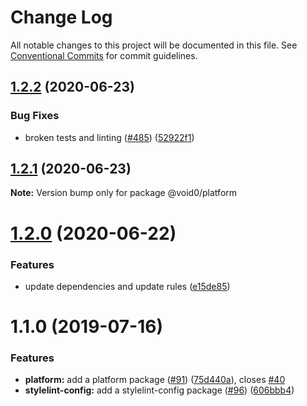 # Change Log

All notable changes to this project will be documented in this file.
See [Conventional Commits](https://conventionalcommits.org) for commit guidelines.

## [1.2.2](https://github.com/1void0/utils/compare/@void0/platform@1.2.1...@void0/platform@1.2.2) (2020-06-23)


### Bug Fixes

* broken tests and linting ([#485](https://github.com/1void0/utils/issues/485)) ([52922f1](https://github.com/1void0/utils/commit/52922f190f818fc98eafa662a206af2bd18e6fa9))





## [1.2.1](https://github.com/1void0/utils/compare/@void0/platform@1.2.0...@void0/platform@1.2.1) (2020-06-23)

**Note:** Version bump only for package @void0/platform





# [1.2.0](https://github.com/1void0/utils/compare/@void0/platform@1.1.0...@void0/platform@1.2.0) (2020-06-22)


### Features

* update dependencies and update rules ([e15de85](https://github.com/1void0/utils/commit/e15de8526c8a3d2934910fff656546ecced62f86))





# 1.1.0 (2019-07-16)


### Features

* **platform:** add a platform package ([#91](https://github.com/1void0/utils/issues/91)) ([75d440a](https://github.com/1void0/utils/commit/75d440a)), closes [#40](https://github.com/1void0/utils/issues/40)
* **stylelint-config:** add a stylelint-config package ([#96](https://github.com/1void0/utils/issues/96)) ([606bbb4](https://github.com/1void0/utils/commit/606bbb4))
